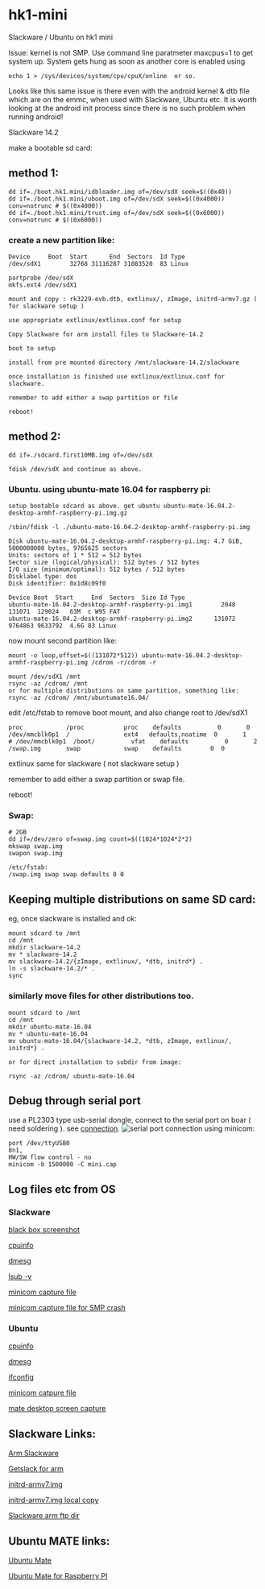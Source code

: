 # hk1-mini
Slackware / Ubuntu on hk1 mini

Issue: kernel is not SMP. Use command line paratmeter maxcpus=1 to get system up.
System gets hung as soon as another core is enabled using 
  
    echo 1 > /sys/devices/system/cpu/cpuX/online  or so. 

Looks like this same issue is there even with the android kernel & dtb file which are on the emmc, when 
used with Slackware, Ubuntu etc. It is worth looking at the android init process since there is no such problem 
when running android!

Slackware 14.2

make a bootable sd card:

## method 1:
        
    dd if=./boot.hk1.mini/idbloader.img of=/dev/sdX seek=$((0x40))
    dd if=./boot.hk1.mini/uboot.img of=/dev/sdX seek=$((0x4000)) conv=notrunc # $((0x4000))
    dd if=./boot.hk1.mini/trust.img of=/dev/sdX seek=$((0x6000)) conv=notrunc # $((0x6000))
  
### create a new partition like:

    Device     Boot  Start      End  Sectors  Id Type
    /dev/sdX1        32768 31116287 31083520  83 Linux
        
    partprobe /dev/sdX
    mkfs.ext4 /dev/sdX1
   
    mount and copy : rk3229-evb.dtb, extlinux/, zImage, initrd-armv7.gz ( for slackware setup )
  
    use appropriate extlinux/extlinux.conf for setup 
  
    Copy Slackware for arm install files to Slackware-14.2
  
    boot to setup
  
    install from pre mounted directory /mnt/slackware-14.2/slackware 
  
    once installation is finished use extlinux/extlinux.conf for slackware.
  
    remember to add either a swap partition or file
  
    reboot!
 
## method 2:
  
    dd if=./sdcard.first10MB.img of=/dev/sdX 
  
    fdisk /dev/sdX and continue as above.
  
  
 ### Ubuntu. using ubuntu-mate 16.04 for raspberry pi:
 
    setup bootable sdcard as above. get ubuntu ubuntu-mate-16.04.2-desktop-armhf-raspberry-pi.img.gz

    /sbin/fdisk -l ./ubuntu-mate-16.04.2-desktop-armhf-raspberry-pi.img
     
    Disk ubuntu-mate-16.04.2-desktop-armhf-raspberry-pi.img: 4.7 GiB, 5000000000 bytes, 9765625 sectors
    Units: sectors of 1 * 512 = 512 bytes
    Sector size (logical/physical): 512 bytes / 512 bytes
    I/O size (minimum/optimal): 512 bytes / 512 bytes
    Disklabel type: dos
    Disk identifier: 0x1d8c09f0

    Device Boot  Start     End  Sectors  Size Id Type
    ubuntu-mate-16.04.2-desktop-armhf-raspberry-pi.img1        2048  131071  129024   63M  c W95 FAT
    ubuntu-mate-16.04.2-desktop-armhf-raspberry-pi.img2      131072 9764863 9633792  4.6G 83 Linux

  
now mount second partition like:

    mount -o loop,offset=$((131072*512)) ubuntu-mate-16.04.2-desktop-armhf-raspberry-pi.img /cdrom -r/cdrom -r  
 
    mount /dev/sdX1 /mnt
    rsync -az /cdrom/ /mnt
    or for multiple distributions on same partition, something like:
    rsync -az /cdrom/ /mnt/ubuntumate16.04/

edit /etc/fstab to remove boot mount, and also change root to /dev/sdX1

    proc            /proc           proc    defaults          0       0
    /dev/mmcblk0p1  /               ext4   defaults,noatime  0       1
    # /dev/mmcblk0p1  /boot/          vfat    defaults          0       2
    /swap.img       swap            swap    defaults        0  0



extlinux same for slackware ( not slackware setup )

remember to add either a swap partition or swap file.

reboot!

### Swap:

    # 2GB
    dd if=/dev/zero of=swap.img count=$((1024*1024*2*2)
    mkswap swap.img
    swapon swap.img

    /etc/fstab:
    /swap.img swap swap defaults 0 0


## Keeping multiple distributions on same SD card:

eg, once slackware is installed and ok:

    mount sdcard to /mnt
    cd /mnt
    mkdir slackware-14.2
    mv * slackware-14.2
    mv slackware-14.2/{zImage, extlinux/, *dtb, initrd*} .
    ln -s slackware-14.2/* .
    sync
    
### similarly move files for other distributions too.

    mount sdcard to /mnt
    cd /mnt
    mkdir ubuntu-mate-16.04
    mv * ubuntu-mate-16.04
    mv ubuntu-mate-16.04/{slackware-14.2, *dtb, zImage, extlinux/, initrd*} .

	or for direct installation to subdir from image:

    rsync -az /cdrom/ ubuntu-mate-16.04

## Debug through serial port

use a PL2303 type usb-serial dongle, connect to the serial port on boar ( need soldering ). see 
[connection](https://github.com/gv1/hk1-mini/hk1.mini+pl2303.jpg).
![serial port connection](./hk1.mini+pl2303.jpg)
using minicom:
        
    port /dev/ttyUSB0
    8n1, 
    HW/SW flow control - no       
    minicom -b 1500000 -C mini.cap

## Log files etc from OS

### Slackware

[black box screenshot](/slackware.log/blackbox.jpg)

[cpuinfo](/slackware.log/cpuinfo.txt)  

[dmesg](sl/ackware.log/dmesg.txt)

[lsub -v](/slackware.log/lsusb-v.txt)

[minicom capture file](/slackware.log/mini.cap)  

[minicom capture file for SMP crash](/slackware.log/mini.smp.cap)

### Ubuntu

[cpuinfo](ubuntu.log/cpuinfo.txt)  

[dmesg](ubuntu.log/dmesg.txt)  

[ifconfig](ubuntu.log/ifconfig.txt)

[minicom catpure file](ubuntu.log/mini.cap)

[mate desktop screen capture](ubuntu.log/ubuntu.mate.jpg)

## Slackware Links:

[Arm Slackware](https://arm.slackware.com/)

[Getslack for arm](https://arm.slackware.com/getslack/)

[initrd-armv7.img](https://ftp.arm.slackware.com/slackwarearm/slackwarearm-14.2/isolinux/initrd-armv7.img)

[initrd-armv7.img local copy](/initrd-armv7.img)

[Slackware arm ftp dir](https://ftp.arm.slackware.com/slackwarearm/slackwarearm-14.2/)

## Ubuntu MATE links:

[Ubuntu Mate](https://ubuntu-mate.org/)

[Ubuntu Mate for Raspberry PI](https://ubuntu-mate.org/raspberry-pi/)

